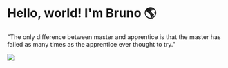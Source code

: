 # Hello, world! I'm Bruno 🌎

"The only difference between master and apprentice is that the master has failed as many times as the apprentice ever thought to try."

<a href="brunoan99@gmail.com"> 
  <img src="https://img.shields.io/badge/Gmail-D14836?style=for-the-badge&logo=gmail&logoColor=white" />
</a>

